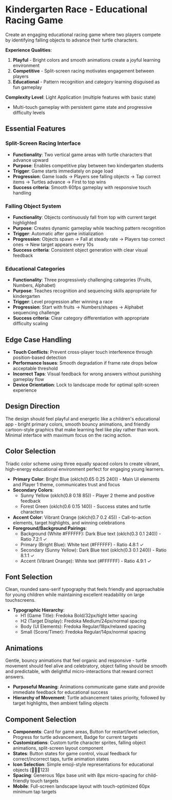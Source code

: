 # Kindergarten Race - Educational Racing Game

Create an engaging educational racing game where two players compete by identifying falling objects to advance their turtle characters.

**Experience Qualities**:
1. **Playful** - Bright colors and smooth animations create a joyful learning environment
2. **Competitive** - Split-screen racing motivates engagement between players
3. **Educational** - Pattern recognition and category learning disguised as fun gameplay

**Complexity Level**: Light Application (multiple features with basic state)
- Multi-touch gameplay with persistent game state and progressive difficulty levels

## Essential Features

### Split-Screen Racing Interface
- **Functionality**: Two vertical game areas with turtle characters that advance upward
- **Purpose**: Enables competitive play between two kindergarten students
- **Trigger**: Game starts immediately on page load
- **Progression**: Game loads → Players see falling objects → Tap correct items → Turtles advance → First to top wins
- **Success criteria**: Smooth 60fps gameplay with responsive touch handling

### Falling Object System
- **Functionality**: Objects continuously fall from top with current target highlighted
- **Purpose**: Creates dynamic gameplay while teaching pattern recognition
- **Trigger**: Automatic after game initialization
- **Progression**: Objects spawn → Fall at steady rate → Players tap correct ones → New target appears every 10s
- **Success criteria**: Consistent object generation with clear visual feedback

### Educational Categories
- **Functionality**: Three progressively challenging categories (Fruits, Numbers, Alphabet)
- **Purpose**: Teaches recognition and sequencing skills appropriate for kindergarten
- **Trigger**: Level progression after winning a race
- **Progression**: Start with fruits → Numbers/shapes → Alphabet sequencing challenge
- **Success criteria**: Clear category differentiation with appropriate difficulty scaling

## Edge Case Handling
- **Touch Conflicts**: Prevent cross-player touch interference through position-based detection
- **Performance Issues**: Smooth degradation if frame rate drops below acceptable threshold
- **Incorrect Taps**: Visual feedback for wrong answers without punishing gameplay flow
- **Device Orientation**: Lock to landscape mode for optimal split-screen experience

## Design Direction
The design should feel playful and energetic like a children's educational app - bright primary colors, smooth bouncy animations, and friendly cartoon-style graphics that make learning feel like play rather than work. Minimal interface with maximum focus on the racing action.

## Color Selection
Triadic color scheme using three equally spaced colors to create vibrant, high-energy educational environment perfect for engaging young learners.

- **Primary Color**: Bright Blue (oklch(0.65 0.25 240)) - Main UI elements and Player 1 theme, communicates trust and focus
- **Secondary Colors**: 
  - Sunny Yellow (oklch(0.8 0.18 85)) - Player 2 theme and positive feedback
  - Forest Green (oklch(0.6 0.15 140)) - Success states and turtle characters
- **Accent Color**: Vibrant Orange (oklch(0.7 0.2 45)) - Call-to-action elements, target highlights, and winning celebrations
- **Foreground/Background Pairings**: 
  - Background (White #FFFFFF): Dark Blue text (oklch(0.3 0.1 240)) - Ratio 7.2:1 ✓
  - Primary (Bright Blue): White text (#FFFFFF) - Ratio 4.8:1 ✓
  - Secondary (Sunny Yellow): Dark Blue text (oklch(0.3 0.1 240)) - Ratio 8.1:1 ✓
  - Accent (Vibrant Orange): White text (#FFFFFF) - Ratio 4.9:1 ✓

## Font Selection
Clean, rounded sans-serif typography that feels friendly and approachable for young children while maintaining excellent readability on large touchscreens.

- **Typographic Hierarchy**:
  - H1 (Game Title): Fredoka Bold/32px/tight letter spacing
  - H2 (Target Display): Fredoka Medium/24px/normal spacing
  - Body (UI Elements): Fredoka Regular/18px/relaxed spacing
  - Small (Score/Timer): Fredoka Regular/14px/normal spacing

## Animations
Gentle, bouncy animations that feel organic and responsive - turtle movement should feel alive and celebratory, object falling should be smooth and predictable, with delightful micro-interactions that reward correct answers.

- **Purposeful Meaning**: Animations communicate game state and provide immediate feedback for educational success
- **Hierarchy of Movement**: Turtle advancement takes priority, followed by target highlights, then ambient falling objects

## Component Selection
- **Components**: Card for game areas, Button for restart/level selection, Progress for turtle advancement, Badge for current targets
- **Customizations**: Custom turtle character sprites, falling object animations, split-screen layout component
- **States**: Button states for game control, visual feedback for correct/incorrect taps, turtle animation states
- **Icon Selection**: Simple emoji-style representations for educational objects (🍎🐛🔤123)
- **Spacing**: Generous 16px base unit with 8px micro-spacing for child-friendly touch targets
- **Mobile**: Full-screen landscape layout with touch-optimized 60px minimum tap targets